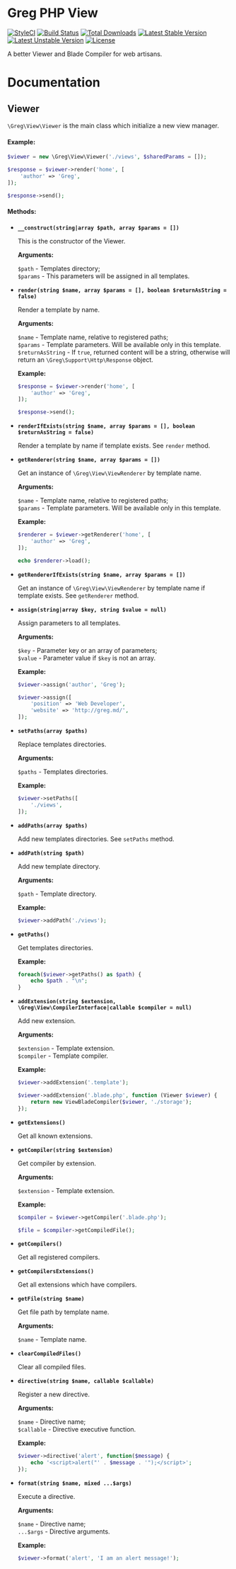 # Greg PHP View

[![StyleCI](https://styleci.io/repos/70835580/shield?style=flat)](https://styleci.io/repos/70835580)
[![Build Status](https://travis-ci.org/greg-md/php-view.svg)](https://travis-ci.org/greg-md/php-view)
[![Total Downloads](https://poser.pugx.org/greg-md/php-view/d/total.svg)](https://packagist.org/packages/greg-md/php-view)
[![Latest Stable Version](https://poser.pugx.org/greg-md/php-view/v/stable.svg)](https://packagist.org/packages/greg-md/php-view)
[![Latest Unstable Version](https://poser.pugx.org/greg-md/php-view/v/unstable.svg)](https://packagist.org/packages/greg-md/php-view)
[![License](https://poser.pugx.org/greg-md/php-view/license.svg)](https://packagist.org/packages/greg-md/php-view)

A better Viewer and Blade Compiler for web artisans.

# Documentation

## Viewer

`\Greg\View\Viewer` is the main class which initialize a new view manager.

#### Example:

```php
$viewer = new \Greg\View\Viewer('./views', $sharedParams = []);

$response = $viewer->render('home', [
    'author' => 'Greg',
]);

$response->send();
```

#### Methods:

- **`__construct(string|array $path, array $params = [])`** 
    
    This is the constructor of the Viewer.
    
    **Arguments:**
    
    `$path` - Templates directory;  
    `$params` - This parameters will be assigned in all templates.

- **`render(string $name, array $params = [], boolean $returnAsString = false)`**
    
    Render a template by name.
    
    **Arguments:**
    
    `$name` - Template name, relative to registered paths;  
    `$params` - Template parameters. Will be available only in this template.  
    `$returnAsString` - If `true`, returned content will be a string, otherwise will return an `\Greg\Support\Http\Response` object.
    
    **Example:**
    
    ```php
    $response = $viewer->render('home', [
        'author' => 'Greg',
    ]);
    
    $response->send();
    ```

- **`renderIfExists(string $name, array $params = [], boolean $returnAsString = false)`**
    
    Render a template by name if template exists. See `render` method.

- **`getRenderer(string $name, array $params = [])`**
    
    Get an instance of `\Greg\View\ViewRenderer` by template name.
    
    **Arguments:**
    
    `$name` - Template name, relative to registered paths;  
    `$params` - Template parameters. Will be available only in this template.  
    
    **Example:**
    
    ```php
    $renderer = $viewer->getRenderer('home', [
        'author' => 'Greg',
    ]);
    
    echo $renderer->load();
    ```

- **`getRendererIfExists(string $name, array $params = [])`**

    Get an instance of `\Greg\View\ViewRenderer` by template name if template exists. See `getRenderer` method.

- **`assign(string|array $key, string $value = null)`**
    
    Assign parameters to all templates.
    
    **Arguments:**
    
    `$key` - Parameter key or an array of parameters;  
    `$value` - Parameter value if `$key` is not an array.  
    
    **Example:**
    
    ```php
    $viewer->assign('author', 'Greg');
    
    $viewer->assign([
        'position' => 'Web Developer',
        'website' => 'http://greg.md/',
    ]);
    ```

- **`setPaths(array $paths)`**
    
    Replace templates directories.
    
    **Arguments:**
    
    `$paths` - Templates directories.  
    
    **Example:**
    
    ```php
    $viewer->setPaths([
        './views',
    ]);
    ```

- **`addPaths(array $paths)`**

    Add new templates directories. See `setPaths` method.

- **`addPath(string $path)`**
    
    Add new template directory.
    
    **Arguments:**
    
    `$path` - Template directory.  
    
    **Example:**
    
    ```php
    $viewer->addPath('./views');
    ```

- **`getPaths()`**

    Get templates directories.
    
    **Example:**
    
    ```php
    foreach($viewer->getPaths() as $path) {
        echo $path . "\n";
    }
    ```

- **`addExtension(string $extension, \Greg\View\CompilerInterface|callable $compiler = null)`**
    
    Add new extension.
    
    **Arguments:**
    
    `$extension` - Template extension.  
    `$compiler` - Template compiler.
    
    **Example:**
    
    ```php
    $viewer->addExtension('.template');
    
    $viewer->addExtension('.blade.php', function (Viewer $viewer) {
        return new ViewBladeCompiler($viewer, './storage');
    });
    ```

- **`getExtensions()`**

    Get all known extensions.

- **`getCompiler(string $extension)`**
    
    Get compiler by extension.
    
    **Arguments:**
    
    `$extension` - Template extension.

    **Example:**
    
    ```php
    $compiler = $viewer->getCompiler('.blade.php');
    
    $file = $compiler->getCompiledFile();
    ```

- **`getCompilers()`**

    Get all registered compilers.

- **`getCompilersExtensions()`**

    Get all extensions which have compilers.

- **`getFile(string $name)`**
    
    Get file path by template name.
    
    **Arguments:**
    
    `$name` - Template name.

- **`clearCompiledFiles()`**

    Clear all compiled files.

- **`directive(string $name, callable $callable)`**
    
    Register a new directive.
    
    **Arguments:**
    
    `$name` - Directive name;  
    `$callable` - Directive executive function.
    
    **Example:**
    
    ```php
    $viewer->directive('alert', function($message) {
        echo '<script>alert("' . $message . '");</script>';
    });
    ```

- **`format(string $name, mixed ...$args)`**
    
    Execute a directive.
    
    **Arguments:**
    
    `$name` - Directive name;  
    `...$args` - Directive arguments.
    
    **Example:**
    
    ```php
    $viewer->format('alert', 'I am an alert message!');
    ```
